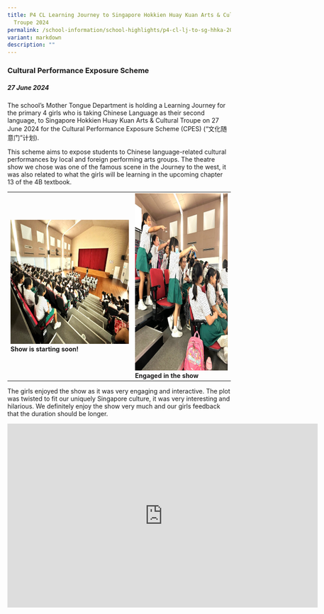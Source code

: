 ```yaml
---
title: P4 CL Learning Journey to Singapore Hokkien Huay Kuan Arts & Cultural
  Troupe 2024
permalink: /school-information/school-highlights/p4-cl-lj-to-sg-hhka-2024/
variant: markdown
description: ""
---
```

### **Cultural Performance Exposure Scheme**

##### 27 June 2024

The school’s Mother Tongue Department is holding a Learning Journey for the primary 4 girls who is taking Chinese Language as their second language, to Singapore Hokkien Huay Kuan Arts &amp; Cultural Troupe on 27 June 2024 for the Cultural Performance Exposure Scheme (CPES) (“文化随意门”计划).

This scheme aims to expose students to Chinese language-related cultural performances by local and foreign performing arts groups. The theatre show we chose was one of the famous scene in the Journey to the west, it was also related to what the girls will be learning in the upcoming chapter 13 of the 4B textbook.  

<table>
<tbody><tr>
		<td><img alt="childday01" src="/images/P4%20CL%20LJ%20to%20SG%20HHKA%202024/Show_is_starting_soon_.jpg" style="width:450px;height:280px;"><b>Show is starting soon!</b></td>
		<td><img alt="childday02" src="/images/P4%20CL%20LJ%20to%20SG%20HHKA%202024/Engaged_in_the_show.jpg" style="width:300px;height:400px;"><b>Engaged in the show</b></td>
</tr></tbody></table>


The girls enjoyed the show as it was very engaging and interactive. The plot was twisted to fit our uniquely Singapore culture, it was very interesting and hilarious. We definitely enjoy the show very much and our girls feedback that the duration should be longer. 

<center><iframe allowfullscreen="" allow="accelerometer; autoplay; clipboard-write; encrypted-media; gyroscope; picture-in-picture; web-share" frameborder="0" title="YouTube video player" src="https://www.youtube.com/embed/pKrB2E29_KM?si=qyMgfZvSTy8r3Azw" height="415" width="700"></iframe>
</center>